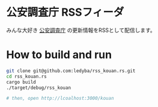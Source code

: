 # 公安調査庁 RSSフィーダ

みんな大好き [公安調査庁](https://www.moj.go.jp/psia/index.html) の更新情報をRSSとして配信します。

# How to build and run

```bash
git clone git@github.com:ledyba/rss_kouan.rs.git
cd rss_kouan.rs
cargo build
./target/debug/rss_kouan

# then, open http://lcoalhost:3000/kouan
```
